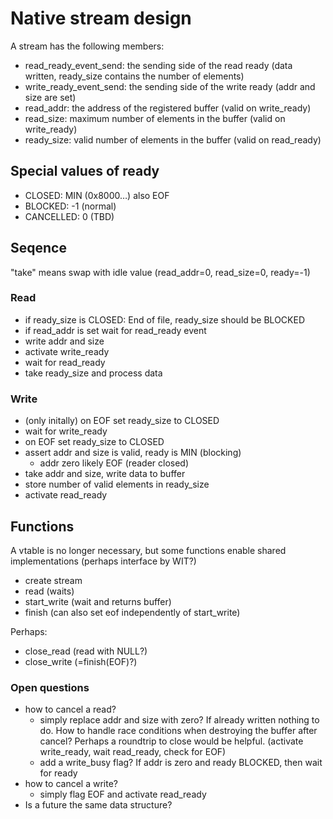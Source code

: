 # Native stream design

A stream has the following members: 

 - read_ready_event_send: the sending side of the read ready (data written, ready_size contains the number of elements)
 - write_ready_event_send: the sending side of the write ready (addr and size are set)
 - read_addr: the address of the registered buffer (valid on write_ready)
 - read_size: maximum number of elements in the buffer (valid on write_ready)
 - ready_size: valid number of elements in the buffer (valid on read_ready)

## Special values of ready

 - CLOSED: MIN (0x8000…) also EOF
 - BLOCKED: -1 (normal)
 - CANCELLED: 0 (TBD)

## Seqence

"take" means swap with idle value (read_addr=0, read_size=0, ready=-1)

### Read

 - if ready_size is CLOSED: End of file, ready_size should be BLOCKED
 - if read_addr is set wait for read_ready event
 - write addr and size
 - activate write_ready
 - wait for read_ready
 - take ready_size and process data

### Write

 - (only initally) on EOF set ready_size to CLOSED
 - wait for write_ready
 - on EOF set ready_size to CLOSED
 - assert addr and size is valid, ready is MIN (blocking)
    - addr zero likely EOF (reader closed)
 - take addr and size, write data to buffer
 - store number of valid elements in ready_size
 - activate read_ready

## Functions

A vtable is no longer necessary, but some functions enable shared implementations (perhaps interface by WIT?)

 - create stream
 - read (waits)
 - start_write (wait and returns buffer)
 - finish (can also set eof independently of start_write)

Perhaps:

 - close_read (read with NULL?)
 - close_write (=finish(EOF)?)

### Open questions

 - how to cancel a read?
   - simply replace addr and size with zero? 
     If already written nothing to do. How to handle race conditions when
     destroying the buffer after cancel? Perhaps a roundtrip to close 
     would be helpful. (activate write_ready, wait read_ready, check for EOF)
   - add a write_busy flag? If addr is zero and ready BLOCKED, then wait for
     ready
 - how to cancel a write?
   - simply flag EOF and activate read_ready
 - Is a future the same data structure?
